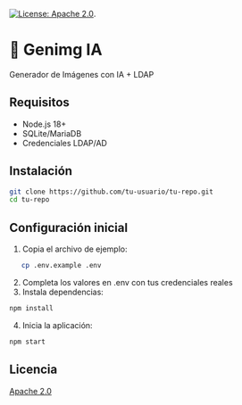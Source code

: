 
[![License: Apache 2.0](https://img.shields.io/badge/license-Apache%20License%202.0-blue)](https://opensource.org/license/apache-2-0).

# 🚀 Genimg IA
Generador de Imágenes con IA + LDAP

## Requisitos
- Node.js 18+
- SQLite/MariaDB
- Credenciales LDAP/AD

## Instalación
```bash
git clone https://github.com/tu-usuario/tu-repo.git
cd tu-repo
```

## Configuración inicial
1. Copia el archivo de ejemplo:
```bash
   cp .env.example .env
```
2. Completa los valores en .env con tus credenciales reales
3. Instala dependencias:
```bash
npm install
```
4. Inicia la aplicación:
```bash
npm start
```

## Licencia
[Apache 2.0](LICENSE)